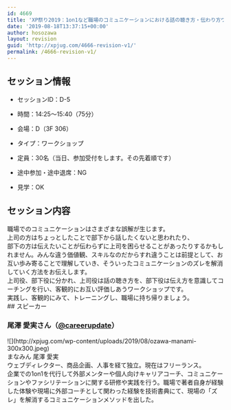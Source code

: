 ```yaml
---
id: 4669
title: 'XP祭り2019：1on1など職場のコミュニケーションにおける話の聴き方・伝わり方ワークショップ（尾澤 愛実さん）'
date: '2019-08-18T13:37:15+00:00'
author: hosozawa
layout: revision
guid: 'http://xpjug.com/4666-revision-v1/'
permalink: /4666-revision-v1/
---
```


## セッション情報

- セッションID：D-5
- 時間：14:25～15:40（75分）
- 会場：D（3F 306）
- タイプ：ワークショップ

- 定員：30名（当日、参加受付をします。その先着順です）
- 途中参加・途中退席：NG
- 見学：OK

## セッション内容

<div dir="auto">職場でのコミュニケーションはさまざまな誤解が生じます。</div><div dir="auto">上司の方はちょっとしたことで部下から話したくないと思われたり<wbr></wbr>、</div><div dir="auto">部下の方は伝えたいことが伝わらずに上司を困らせることがあった<wbr></wbr>りするかもしれません。みんな違う価値観、<wbr></wbr>スキルなのだからすれ違うことは前提として、<wbr></wbr>お互い歩み寄ることで理解していき、<wbr></wbr>そういったコミュニケーションのズレを解消していく方法をお伝え<wbr></wbr>します。</div><div dir="auto"></div><div dir="auto">上司役、部下役に分かれ、上司役は話の聴き方を、<wbr></wbr>部下役は伝え方を意識してコーチングを行い、<wbr></wbr>客観的にお互い評価しあうワークショップです。</div><div dir="auto">実践し、客観的にみて、トレーニングし、<wbr></wbr>職場に持ち帰りましょう。</div>## スピーカー

### 尾澤 愛実さん（[@careerupdate](https://twitter.com/@careerupdate)）

<div class="profile">![](http://xpjug.com/wp-content/uploads/2019/08/ozawa-manami-300x300.jpeg)

<div dir="auto">まなみん 尾澤 愛実</div><div dir="auto">ウェブディレクター、商品企画、人事を経て独立。<wbr></wbr>現在はフリーランス。</div><div dir="auto">企業での1on1を代行して外部メンターや個人向けキャリアコー<wbr></wbr>チ、<wbr></wbr>コミュニケーションやファシリテーションに関する研修や実践を行<wbr></wbr>う。<wbr></wbr>職場で著者自身が経験した体験や現場に外部コーチとして関わった<wbr></wbr>経験を技術書典にて、現場の「ズレ」<wbr></wbr>を解消するコミュニケーションメソッドを出した。</div></div>